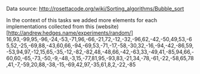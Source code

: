Data source: http://rosettacode.org/wiki/Sorting_algorithms/Bubble_sort

In the context of this tasks we added more elements for each implementations collected from this (website) [http://andrew.hedges.name/experiments/random/]
16,93,-99,95,-96,-24,-53,-71,96,-66,-21,72,-12,-32,-96,62,-42,-50,49,53,-65,52,-25,-69,88,-43,60,66,-94,-69,53,-71,-17,-58,-30,32,-16,-94,-42,-86,59,-53,94,97,-12,15,65,-35,-12,-82,-82,48,-48,66,-42,-63,33,-49,41,-85,94,66,-60,60,-65,-73,-50,-9,-48,-3,15,-77,81,95,-93,83,-21,34,-78,-61,-22,-58,65,78,41,-7,-59,20,88,-38,-15,-69,42,97,-35,61,8,2,-22,-85 
